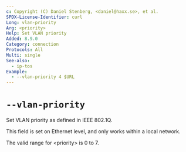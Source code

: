 ```yaml
---
c: Copyright (C) Daniel Stenberg, <daniel@haxx.se>, et al.
SPDX-License-Identifier: curl
Long: vlan-priority
Arg: <priority>
Help: Set VLAN priority
Added: 8.9.0
Category: connection
Protocols: All
Multi: single
See-also:
  - ip-tos
Example:
  - --vlan-priority 4 $URL
---
```


# `--vlan-priority`

Set VLAN priority as defined in IEEE 802.1Q.

This field is set on Ethernet level, and only works within a local network.

The valid range for \<priority\> is 0 to 7.
